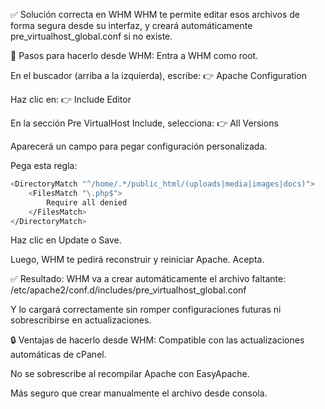 ✅ Solución correcta en WHM
WHM te permite editar esos archivos de forma segura desde su interfaz, y creará automáticamente pre_virtualhost_global.conf si no existe.

🧩 Pasos para hacerlo desde WHM:
Entra a WHM como root.

En el buscador (arriba a la izquierda), escribe:
👉 Apache Configuration

Haz clic en:
👉 Include Editor

En la sección Pre VirtualHost Include, selecciona:
👉 All Versions

Aparecerá un campo para pegar configuración personalizada.

Pega esta regla:

```bash
<DirectoryMatch "^/home/.*/public_html/(uploads|media|images|docs)">
    <FilesMatch "\.php$">
        Require all denied
    </FilesMatch>
</DirectoryMatch>
```
Haz clic en Update o Save.

Luego, WHM te pedirá reconstruir y reiniciar Apache. Acepta.

✅ Resultado:
WHM va a crear automáticamente el archivo faltante:
/etc/apache2/conf.d/includes/pre_virtualhost_global.conf

Y lo cargará correctamente sin romper configuraciones futuras ni sobrescribirse en actualizaciones.

🔒 Ventajas de hacerlo desde WHM:
Compatible con las actualizaciones automáticas de cPanel.

No se sobrescribe al recompilar Apache con EasyApache.

Más seguro que crear manualmente el archivo desde consola.
